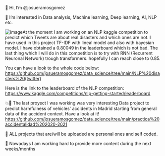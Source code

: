 👋 Hi, I’m @josueramosgomez

👀 I’m interested in Data analysis, Machine learning, Deep learning, AI, NLP etc.

![image](https://user-images.githubusercontent.com/94226228/187244406-c7cedece-7745-43da-9c87-733964635222.png)At the moment I am working on an NLP kaggle competition to predict which Tweets are about real disasters and which ones are not. I have used in this project TF-IDF with lineal model and also with bayesian model. I have obtained a 0.80049 in the leaderboard which is not bad. The last thing which I will do in this competition is to try with RNN (Recurrent Neuronal Network) trough transformers. hopefully I can reach close to 0.85.

You can have a look to the whole code below:
https://github.com/josueramosgomez/data_science/tree/main/NLP%20disasters%20(twitter)

Here is the link to the leaderboard of the NLP competition:
https://www.kaggle.com/competitions/nlp-getting-started/leaderboard

💥🚗 The last proyect I was working was very interesting Data project to predict harmfulness of vehicles' accidents in Madrid starting from general data of the accident context. Have a look at it! 
https://github.com/josueramosgomez/data_science/tree/main/practica%20accidentalidad%202020-2021

🌿 ALL projects that are/will be uploaded are personal ones and self coded.

🔨 Nowadays I am working hard to provide more content during the next weeks/months

